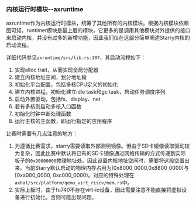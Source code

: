 ### 内核运行时模块--axruntime

axruntime作为内核运行时模块，统筹了其他所有的内核模块。根据内核模块依赖图可知，runtimer模块是最上层的模块，它更多的是调用其他模块对外提供的接口来启动内核，并没有过多的新增功能，因此我们仅在这部分简单阐述Starry内核的启动流程。

详细代码参见`axruntime/src/lib.rs:107`，其启动流程如下：

1. 实现alloc trait，从而实现全局分配器
2. 建立内核地址空间，划分地址段
3. 初始化平台配置，包括多核CPU定义的初始化
4. 建立内核进程，初始化建立idle task和gc task，启动任务调度序列
5. 启动外置驱动，包括fs、display、net
6. 若有多核则启动多核入口函数
7. 初始化时钟中断处理函数
8. 运行主核的主函数，即运行指定的应用程序

比赛时需要有几点注意的地方：

1. 为遵循比赛需求，starry需要读取外部测例镜像。但由于SD卡镜像读取驱动较为复杂，因此比赛中默认将已有的SD卡镜像通过网络传输的方式传递到实际板子的`0x90000000`物理地址处。因此设置内核地址空间时，需要将这段空置出来。当前Starry默认启动的物理内存占用为[0x8000_0000,0x8800_0000)与[0xa000_0000, 0xc000_0000)。对应的特殊处理在`axhal/src/platform/qemu_virt_riscv/mem.rs`中。
2. 实际上板时，由于fu740不存在virt-io设备，因此需要注意不能直接将虚拟设备进行初始化，否则可能出现问题。